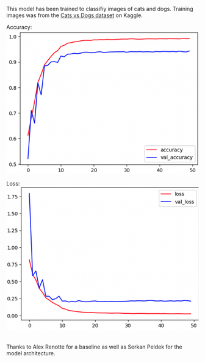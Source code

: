 This model has been trained to classifiy images of cats and dogs. Training images was from the <a href = "https://www.kaggle.com/c/dogs-vs-cats">Cats vs Dogs dataset</a> on Kaggle. 

Accuracy: 
<br>
<img src="https://github.com/AzerAfram/catOrDog/blob/main/images/accuracy.png" alt="Alt text" title="Accuracy">

Loss: 
<br>
<img src="https://github.com/AzerAfram/catOrDog/blob/main/images/loss.png" alt="Alt text" title="Loss">

<br> 
Thanks to Alex Renotte for a baseline as well as Serkan Peldek for the model architecture.

